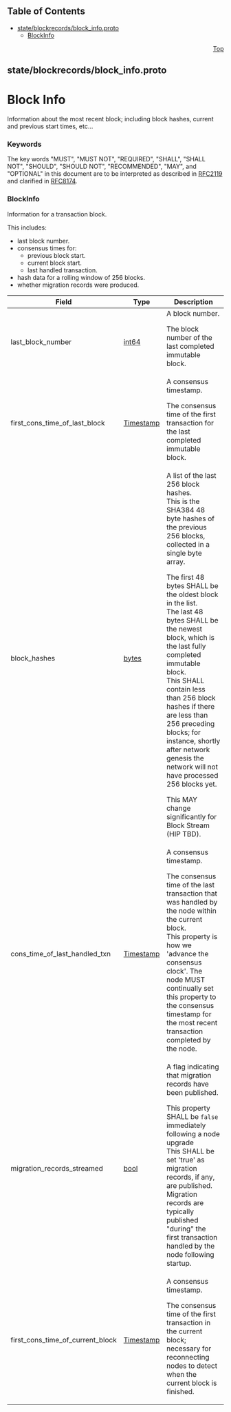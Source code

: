 ## Table of Contents

- [state/blockrecords/block_info.proto](#state_blockrecords_block_info-proto)
    - [BlockInfo](#proto-BlockInfo)
  



<a name="state_blockrecords_block_info-proto"></a>
<p align="right"><a href="#top">Top</a></p>

## state/blockrecords/block_info.proto
# Block Info
Information about the most recent block; including block hashes, current and
previous start times, etc...

### Keywords
The key words "MUST", "MUST NOT", "REQUIRED", "SHALL", "SHALL NOT",
"SHOULD", "SHOULD NOT", "RECOMMENDED", "MAY", and "OPTIONAL" in this
document are to be interpreted as described in [RFC2119](https://www.ietf.org/rfc/rfc2119)
and clarified in [RFC8174](https://www.ietf.org/rfc/rfc8174).


<a name="proto-BlockInfo"></a>

### BlockInfo
Information for a transaction block.

This includes:
- last block number.
- consensus times for:
   - previous block start.
   - current block start.
   - last handled transaction.
- hash data for a rolling window of 256 blocks.
- whether migration records were produced.


| Field | Type | Description |
| ----- | ---- | ----------- |
| last_block_number | [int64](#int64) | A block number. <p> The block number of the last completed immutable block. |
| first_cons_time_of_last_block | [Timestamp](#proto-Timestamp) | A consensus timestamp. <p> The consensus time of the first transaction for the last completed immutable block. |
| block_hashes | [bytes](#bytes) | A list of the last 256 block hashes.<br/> This is the SHA384 48 byte hashes of the previous 256 blocks, collected in a single byte array. <p> The first 48 bytes SHALL be the oldest block in the list.<br/> The last 48 bytes SHALL be the newest block, which is the last fully completed immutable block.<br/> This SHALL contain less than 256 block hashes if there are less than 256 preceding blocks; for instance, shortly after network genesis the network will not have processed 256 blocks yet. <p> This MAY change significantly for Block Stream (HIP TBD). |
| cons_time_of_last_handled_txn | [Timestamp](#proto-Timestamp) | A consensus timestamp. <p> The consensus time of the last transaction that was handled by the node within the current block.<br/> This property is how we 'advance the consensus clock'. The node MUST continually set this property to the consensus timestamp for the most recent transaction completed by the node. |
| migration_records_streamed | [bool](#bool) | A flag indicating that migration records have been published. <p> This property SHALL be `false` immediately following a node upgrade<br/> This SHALL be set 'true' as migration records, if any, are published. Migration records are typically published "during" the first transaction handled by the node following startup. |
| first_cons_time_of_current_block | [Timestamp](#proto-Timestamp) | A consensus timestamp. <p> The consensus time of the first transaction in the current block; necessary for reconnecting nodes to detect when the current block is finished. |





 <!-- end messages -->

 <!-- end enums -->

 <!-- end HasExtensions -->

 <!-- end services -->



